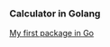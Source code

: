### Calculator in Golang

[My first package in Go]("https://pkg.go.dev/github.com/RavjotSandhu/calculator@v1.0.0")